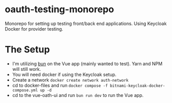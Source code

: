 # oauth-testing-monorepo
Monorepo for setting up testing front/back end applications. Using Keycloak Docker for provider testing.

# The Setup
- I'm utilizing [bun](https://bun.sh/) on the Vue app (mainly wanted to test). Yarn and NPM will still work.
- You will need docker if using the Keycloak setup.
- Create a network `docker create network auth-network`
- cd to docker-files and run `docker compose -f bitnami-keycloak-docker-compose.yml up -d`
- cd to the vue-oath-ui and run `bun run dev` to run the Vue app.